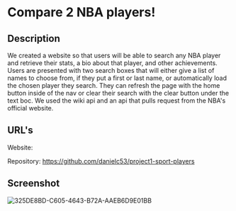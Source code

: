 # Compare 2 NBA players!

## Description

We created a website so that users will be able to search any NBA player and retrieve their stats, a bio about that player, and other achievements. Users are presented with two search boxes that will either give a list of names to choose from, if they put a first or last name, or automatically load the chosen player they search. They can refresh the page with the home button inside of the nav or clear their search with the clear button under the text boc. We used the wiki api and an api that pulls request from the NBA's official website.

## URL's

Website:

Repository: https://github.com/danielc53/project1-sport-players

## Screenshot
![325DE8BD-C605-4643-B72A-AAEB6D9E01BB](https://user-images.githubusercontent.com/106449899/187990694-91cb4eec-0b08-4f0c-8b33-dc54e6705ed4.jpeg)


